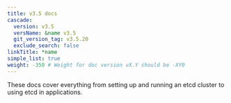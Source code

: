 ```yaml
---
title: v3.5 docs
cascade:
  version: v3.5
  versName: &name v3.5
  git_version_tag: v3.5.20
  exclude_search: false
linkTitle: *name
simple_list: true
weight: -350 # Weight for doc version vX.Y should be -XY0
---
```


These docs cover everything from setting up and running an etcd cluster to using
etcd in applications.

